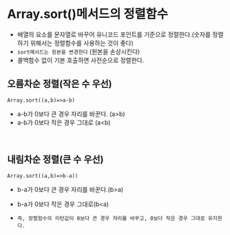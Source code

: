 # Array.sort()메서드의 정렬함수 
- 배열의 요소를 문자열로 바꾸어 유니코드 포인트를 기준으로 정렬한다.(숫자를 정렬하기 위해서는 정렬함수를 사용하는 것이 좋다) 
- `sort메서드는 원본을 변경한다` (원본을 손상시킨다)
- 콜백함수 없이 기본 호출하면 사전순으로 정렬한다.


## 오름차순 정렬(작은 수 우선)
`Array.sort((a,b)=>a-b)`
- a-b가 0보다 큰 경우 자리를 바꾼다. (a>b)
- a-b가 0보다 작은 경우 그대로 (a<b)

<br>

## 내림차순 정렬(큰 수 우선)
`Array.sort((a,b)=>b-a))`
- b-a가 0보다 큰 경우 자리를 바꾼다.(b>a)
- b-a가 0보다 작은 경우 그대로(b<a)

- `즉, 정렬함수의 리턴값이 0보다 큰 경우 자리를 바꾸고, 0보다 작은 경우 그대로 유지한다.`

